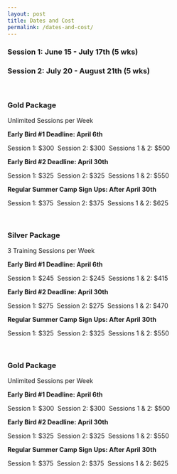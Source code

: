 ```yaml
---
layout: post
title: Dates and Cost
permalink: /dates-and-cost/
---
```


### Session 1: June 15 - July 17th (5 wks)

### Session 2: July 20 - August 21th (5 wks)

&nbsp;

### **Gold Package**

Unlimited Sessions per Week

**Early Bird #1 Deadline: April 6th**

Session 1: $300&nbsp;
Session 2: $300&nbsp;
Sessions 1 & 2: $500

**Early Bird #2 Deadline: April 30th**

Session 1: $325&nbsp;
Session 2: $325&nbsp;
Sessions 1 & 2: $550

**Regular Summer Camp Sign Ups: After April 30th**

Session 1: $375&nbsp;
Session 2: $375&nbsp;
Sessions 1 & 2: $625

&nbsp;

### Silver Package

3 Training Sessions per Week

**Early Bird #1 Deadline: April 6th**

Session 1: $245&nbsp;
Session 2: $245&nbsp;
Sessions 1 & 2: $415

**Early Bird #2 Deadline: April 30th**

Session 1: $275&nbsp;
Session 2: $275&nbsp;
Sessions 1 & 2: $470

**Regular Summer Camp Sign Ups: After April 30th**

Session 1: $325&nbsp;
Session 2: $325&nbsp;
Sessions 1 & 2: $550

&nbsp;

### Gold Package

Unlimited Sessions per Week

**Early Bird #1 Deadline: April 6th**

Session 1: $300&nbsp;
Session 2: $300&nbsp;
Sessions 1 & 2: $500

**Early Bird #2 Deadline: April 30th**

Session 1: $325&nbsp;
Session 2: $325&nbsp;
Sessions 1 & 2: $550

**Regular Summer Camp Sign Ups: After April 30th**

Session 1: $375&nbsp;
Session 2: $375&nbsp;
Sessions 1 & 2: $625